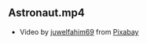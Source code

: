 ## Astronaut.mp4
- Video by <a href="https://pixabay.com/users/juwelfahim69-20062609/?utm_source=link-attribution&amp;utm_medium=referral&amp;utm_campaign=image&amp;utm_content=73821">juwelfahim69</a> from <a href="https://pixabay.com/?utm_source=link-attribution&amp;utm_medium=referral&amp;utm_campaign=image&amp;utm_content=73821">Pixabay</a>
